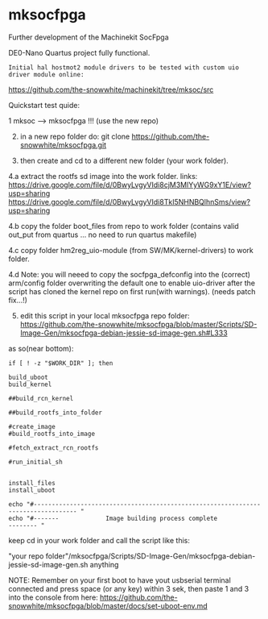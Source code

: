 # mksocfpga
Further development of the Machinekit SocFpga

DE0-Nano Quartus project fully functional.

    Initial hal hostmot2 module drivers to be tested with custom uio driver module online:

    
https://github.com/the-snowwhite/machinekit/tree/mksoc/src

Quickstart test quide:

1   mksoc --> mksocfpga   !!!  (use the new  repo)

2. in a new repo folder do: git clone https://github.com/the-snowwhite/mksocfpga.git

3. then create and cd to a different new folder (your work folder).

4.a extract the rootfs sd image into the work folder. links:
https://drive.google.com/file/d/0BwyLvgyVIdi8cjM3MlYyWG9xY1E/view?usp=sharing
https://drive.google.com/file/d/0BwyLvgyVIdi8TkI5NHNBQlhnSms/view?usp=sharing


4.b copy the folder boot_files from repo to work folder (contains valid out_put from quartus ... no need to run quartus makefile)

4.c copy folder hm2reg_uio-module (from SW/MK/kernel-drivers) to work folder.

4.d Note: you will neeed to copy the socfpga_defconfig into the (correct) arm/config folder overwriting the default one to enable uio-driver after the script has cloned the kernel repo on first run(with warnings). (needs patch fix...!)

5. edit this script in your local mksocfpga repo folder:
 https://github.com/the-snowwhite/mksocfpga/blob/master/Scripts/SD-Image-Gen/mksocfpga-debian-jessie-sd-image-gen.sh#L333

as so(near bottom):

    if [ ! -z "$WORK_DIR" ]; then

    build_uboot
    build_kernel

    ##build_rcn_kernel

    ##build_rootfs_into_folder

    #create_image
    #build_rootfs_into_image

    #fetch_extract_rcn_rootfs

    #run_initial_sh


    install_files
    install_uboot

    echo "#---------------------------------------------------------------------------------- "
    echo "#-------             Image building process complete                       -------- "


keep cd in your work folder and call the script like this:

"your repo folder"/mksocfpga/Scripts/SD-Image-Gen/mksocfpga-debian-jessie-sd-image-gen.sh anything

NOTE:
Remember on your first boot to have yout usbserial terminal connected and press space (or any key) within 3 sek,
then paste 1 and 3 into the console from here:
https://github.com/the-snowwhite/mksocfpga/blob/master/docs/set-uboot-env.md

